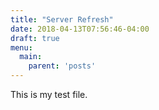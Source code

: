 ```yaml
---
title: "Server Refresh"
date: 2018-04-13T07:56:46-04:00
draft: true
menu:
  main:
    parent: 'posts'
---
```


This is my test file.

